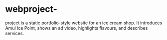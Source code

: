 # webproject-
project is a static portfolio-style website for an ice cream shop. It introduces Amul Ice Point, shows an ad video, highlights flavours, and describes services.

